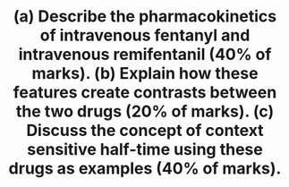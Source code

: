 ---
title: "(a) Describe the pharmacokinetics of intravenous fentanyl and intravenous remifentanil (40% of marks). (b) Explain how these features create contrasts between the two drugs (20% of marks). (c) Discuss the concept of context sensitive half-time using these drugs as examples (40% of marks)."
entityType: SAQ
exam: PEX
college: CICM
year: 2024
sitting: A
question: 9
passRate: 31
EC_expectedDomains:
- "the pharmacokinetics of the drugs in question (in particular the relative lipid solubilities, volume of distribution, pka/ionisation, plasma protein binding, and metabolism)"
- "use these features to discuss the clinically relevant implications"
- "a brief definition of what is meant by the context sensitive half time followed by how these pharmacokinetic differences influence the CSHT of each"
EC_extraCredit:
EC_errorsCommon:
---